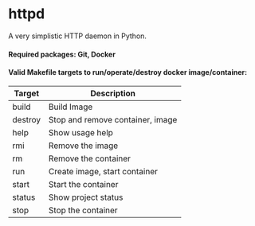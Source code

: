 # httpd
A very simplistic HTTP daemon in Python.

#### Required packages: Git, Docker

#### Valid Makefile targets to run/operate/destroy docker image/container:

| Target  | Description |
| ------- | ------- |
| build   | Build Image |
| destroy | Stop and remove container, image |
| help    | Show usage help |
| rmi     | Remove the image |
| rm      | Remove the container |
| run     | Create image, start container |
| start   | Start the container |
| status  | Show project status |
| stop    | Stop the container |

